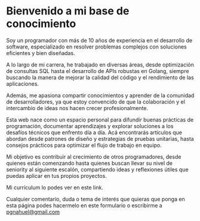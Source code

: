 # Bienvenido a mi base de conocimiento

Soy un programador con más de 10 años de experiencia en el desarrollo de software, especializado en resolver problemas complejos con soluciones eficientes y bien diseñadas. 

A lo largo de mi carrera, he trabajado en diversas áreas, desde optimización de consultas SQL hasta el desarrollo de APIs robustas en Golang, siempre buscando la manera de mejorar la calidad del código y el rendimiento de las aplicaciones. 

Además, me apasiona compartir conocimientos y aprender de la comunidad de desarrolladores, ya que estoy convencido de que la colaboración y el intercambio de ideas nos hacen crecer profesionalmente.

Esta web nace como un espacio personal para difundir buenas prácticas de programación, documentar aprendizajes y explorar soluciones a los desafíos técnicos que enfrento día a día. Acá encontrarás artículos que abordan desde patrones de diseño y estrategias de pruebas unitarias, hasta consejos prácticos para optimizar el flujo de trabajo en equipo. 

Mi objetivo es contribuir al crecimiento de otros programadores, desde quienes están comenzando hasta quienes buscan llevar su nivel de seniority al siguiente escalón, compartiendo ideas y reflexiones útiles que puedas aplicar en tus propios proyectos.

Mi currículum lo podes ver en este link. 

Cualquier comentario, duda o tema de interés que quieras que ponga en esta página podes hacermelo en este formulario o escribirme a pgnahuel@gmail.com
